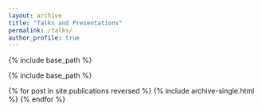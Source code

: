 ```yaml
---
layout: archive
title: "Talks and Presentations"
permalink: /talks/
author_profile: true
---
```


{% include base_path %}

{% include base_path %}

{% for post in site.publications reversed %} 
  {% include archive-single.html %} 
{% endfor %}

